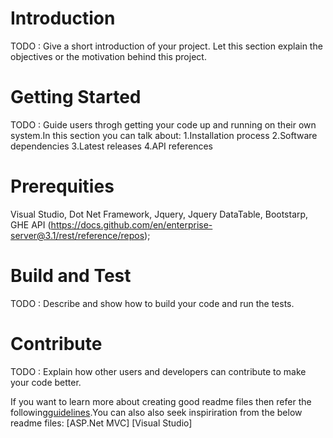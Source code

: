 # Introduction
TODO : Give a short introduction of your project. Let this section explain the objectives or the motivation behind this project.

# Getting Started
TODO : Guide users throgh getting your code up and running on their own system.In this section you can talk about:
1.Installation process
2.Software dependencies
3.Latest releases
4.API references

# Prerequities
Visual Studio,
Dot Net Framework,
Jquery,
Jquery DataTable,
Bootstarp,
GHE API (https://docs.github.com/en/enterprise-server@3.1/rest/reference/repos);

# Build and Test
TODO : Describe and show how to build your code and run the tests.

# Contribute
TODO : Explain how other users and developers can contribute to make your code better.

If you want to learn more about creating good readme files then refer the following[guidelines](https://www.visualstudio.com/en-us/docs/git/create-a-readme).You can also also seek inspiriration from the below readme files:
[ASP.Net MVC] 
[Visual Studio]
